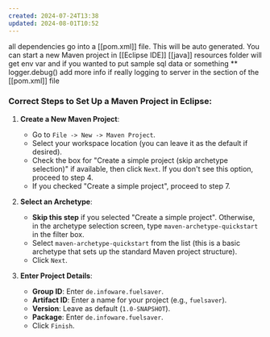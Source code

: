 ```yaml
---
created: 2024-07-24T13:38
updated: 2024-08-01T10:52
---
```

all dependencies go into a [[pom.xml]] file. This will be auto generated. You can start a new Maven project in [[Eclipse IDE]] 
[[java]]
resources folder will get env var and if you wanted to put sample sql data or something ** 
logger.debug()
add more info if really logging to server in the <PatternLayout> section of the [[pom.xml]] file

### Correct Steps to Set Up a Maven Project in Eclipse:

1. **Create a New Maven Project**:
    
    - Go to `File -> New -> Maven Project`.
    - Select your workspace location (you can leave it as the default if desired).
    - Check the box for "Create a simple project (skip archetype selection)" if available, then click `Next`. If you don't see this option, proceed to step 4.
    - If you checked "Create a simple project", proceed to step 7.
2. **Select an Archetype**:
    
    - **Skip this step** if you selected "Create a simple project". Otherwise, in the archetype selection screen, type `maven-archetype-quickstart` in the filter box.
    - Select `maven-archetype-quickstart` from the list (this is a basic archetype that sets up the standard Maven project structure).
    - Click `Next`.
3. **Enter Project Details**:
    
    - **Group ID**: Enter `de.infoware.fuelsaver`.
    - **Artifact ID**: Enter a name for your project (e.g., `fuelsaver`).
    - **Version**: Leave as default (`1.0-SNAPSHOT`).
    - **Package**: Enter `de.infoware.fuelsaver`.
    - Click `Finish`.
